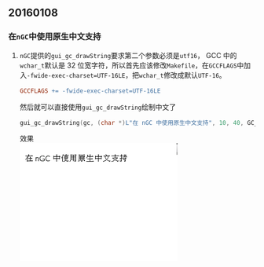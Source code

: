 ## 20160108

### 在`nGC`中使用原生中文支持

1. `nGC`提供的`gui_gc_drawString`要求第二个参数必须是`utf16`， GCC 中的`wchar_t`默认是 32 位宽字符，所以首先应该修改`Makefile`，在`GCCFLAGS`中加入`-fwide-exec-charset=UTF-16LE`，把`wchar_t`修改成默认`UTF-16`。
    ``` Makefile
    GCCFLAGS += -fwide-exec-charset=UTF-16LE
    ```   
    然后就可以直接使用`gui_gc_drawString`绘制中文了
    ``` C++ 
    gui_gc_drawString(gc, (char *)L"在 nGC 中使用原生中文支持", 10, 40, GC_SM_NORMAL);

    ```
    效果    
    ![](image/20160108/draw_string_zh.png)
    